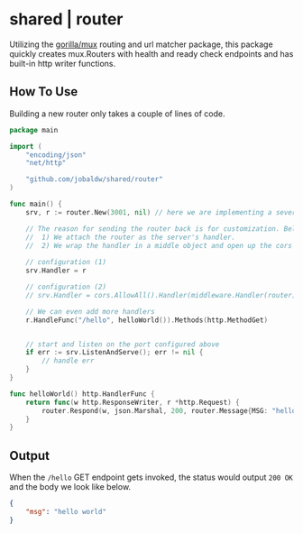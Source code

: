 # shared | router

Utilizing the [gorilla/mux](https://github.com/gorilla/mux "gorilla/mux - v1.8.0") routing and url matcher package, this package quickly creates mux.Routers with health and ready check endpoints and has built-in http writer functions.

## How To Use

Building a new router only takes a couple of lines of code.

``` go
package main

import (
    "encoding/json"
    "net/http"

    "github.com/jobaldw/shared/router"
)

func main() {
    srv, r := router.New(3001, nil) // here we are implementing a sever and passing back the created router

    // The reason for sending the router back is for customization. Below we have 2 sever configurations.
    //  1) We attach the router as the server's handler. 
    //  2) We wrap the handler in a middle object and open up the cors policy.
    
    // configuration (1)
    srv.Handler = r

    // configuration (2)
    // srv.Handler = cors.AllowAll().Handler(middleware.Handler(router))

    // We can even add more handlers
    r.HandleFunc("/hello", helloWorld()).Methods(http.MethodGet)


    // start and listen on the port configured above
    if err := srv.ListenAndServe(); err != nil {
        // handle err
    }
}

func helloWorld() http.HandlerFunc {
    return func(w http.ResponseWriter, r *http.Request) {
        router.Respond(w, json.Marshal, 200, router.Message{MSG: "hello world"})
    }
}
```

## Output

When the `/hello` GET endpoint gets invoked, the status would output `200 OK` and the body we look like below.

``` json
{
    "msg": "hello world"
}
```
